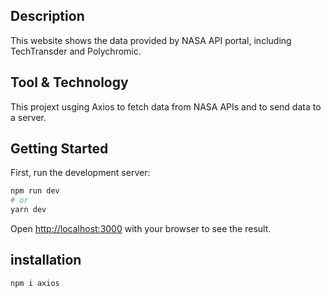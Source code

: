## Description
This website shows the data provided by NASA API portal, including TechTransder and Polychromic.

## Tool & Technology
This projext usging Axios to fetch data from NASA APIs and to send data to a server.
## Getting Started

First, run the development server:

```bash
npm run dev
# or
yarn dev
```

Open [http://localhost:3000](http://localhost:3000) with your browser to see the result.

## installation
```bash
npm i axios
```